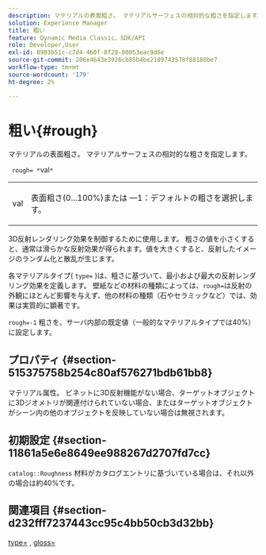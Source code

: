 ```yaml
---
description: マテリアルの表面粗さ。 マテリアルサーフェスの相対的な粗さを指定します。
solution: Experience Manager
title: 粗い
feature: Dynamic Media Classic、SDK/API
role: Developer,User
exl-id: 8903b51c-c7d4-460f-8f28-00053eac9d6e
source-git-commit: 206e4643e3926cb85b4be2189743578f88180be7
workflow-type: tm+mt
source-wordcount: '179'
ht-degree: 2%

---
```


# 粗い{#rough}

マテリアルの表面粗さ。 マテリアルサーフェスの相対的な粗さを指定します。

` rough= *`val`*`

<table id="simpletable_432E33EC87144AC7A2A8D9406F862708"> 
 <tr class="strow"> 
  <td class="stentry"> <p> <span class="varname"> val  </span> </p> </td> 
  <td class="stentry"> <p>表面粗さ(0...100%)または —1：デフォルトの粗さを選択します。 </p> </td> 
 </tr> 
</table>

3D反射レンダリング効果を制御するために使用します。 粗さの値を小さくすると、通常は滑らかな反射効果が得られます。値を大きくすると、反射したイメージのランダム化と散乱が生じます。

各マテリアルタイプ( `type=` )は、粗さに基づいて、最小および最大の反射レンダリング効果を定義します。 壁紙などの材料の種類によっては、`rough=`は反射の外観にほとんど影響を与えず、他の材料の種類（石やセラミックなど）では、効果は実質的に顕著です。

`rough=-1` 粗さを、サーバ内部の既定値（一般的なマテリアルタイプでは40%）に設定します。

## プロパティ {#section-515375758b254c80af576271bdb61bb8}

マテリアル属性。 ビネットに3D反射機能がない場合、ターゲットオブジェクトに3Dジオメトリが関連付けられていない場合、またはターゲットオブジェクトがシーン内の他のオブジェクトを反映していない場合は無視されます。

## 初期設定 {#section-11861a5e6e8649ee988267d2707fd7cc}

`catalog::Roughness` 材料がカタログエントリに基づいている場合は、それ以外の場合は約40%です。

## 関連項目 {#section-d232fff7237443cc95c4bb50cb3d32bb}

[type=](../../../../../ir-api/http-protocol/image-rendering-api-ref/c-ir-http-protocol-ref/c-ir-http-protocol-command-reference/r-ir-http-type.md#reference-128c7de89e2d46838019b560f3f84a35) ,  [gloss=](../../../../../ir-api/http-protocol/image-rendering-api-ref/c-ir-http-protocol-ref/c-ir-http-protocol-command-reference/r-ir-http-gloss.md#reference-325aef2ee51e4e1584a06047427340ca)
